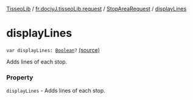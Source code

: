 [TisseoLib](../../index.md) / [fr.docjyJ.tisseoLib.request](../index.md) / [StopAreaRequest](index.md) / [displayLines](./display-lines.md)

# displayLines

`var displayLines: `[`Boolean`](https://kotlinlang.org/api/latest/jvm/stdlib/kotlin/-boolean/index.html)`?` [(source)](https://github.com/docjyJ/TisseoLib/tree/master/src/main/kotlin/fr/docjyJ/tisseoLib/request/StopAreaRequest.kt#L30)

Adds lines of each stop.

### Property

`displayLines` - Adds lines of each stop.